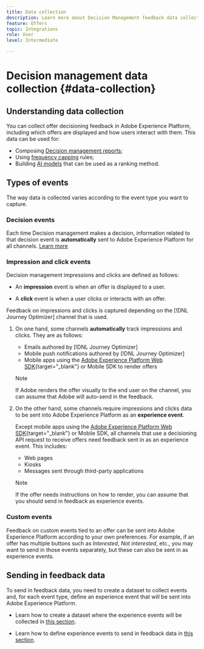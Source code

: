 ```yaml
---
title: Data collection
description: Learn more about Decision Management feedback data collection
feature: Offers
topic: Integrations
role: User
level: Intermediate

---
```

# Decision management data collection {#data-collection}

## Understanding data collection

You can collect offer decisioning feedback in Adobe Experience Platform, including which offers are displayed and how users interact with them. This data can be used for:
* Composing [Decision management reports](../reports/get-started-events.md);
* Using [frequency capping](../offer-library/add-constraints.md#capping) rules;
* Building [AI models](../ranking/ai-models.md) that can be used as a ranking method.

## Types of events

The way data is collected varies according to the event type you want to capture.

### Decision events

Each time Decision management makes a decision, information related to that decision event is **automatically** sent to Adobe Experience Platform for all channels. [Learn more](../reports/get-started-events.md)

### Impression and click events

Decision management impressions and clicks are defined as follows:

* An **impression** event is when an offer is displayed to a user.

* A **click** event is when a user clicks or interacts with an offer.

Feedback on impressions and clicks is captured depending on the [!DNL Journey Optimizer] channel that is used.

1. On one hand, some channels **automatically** track impressions and clicks. They are as follows:

    * Emails authored by [!DNL Journey Optimizer]
    * Mobile push notifications authored by [!DNL Journey Optimizer]
    * Mobile apps using the [Adobe Experience Platform Web SDK](https://experienceleague.adobe.com/docs/experience-platform/edge/web-sdk-faq.html#what-is-adobe-experience-platform-web-sdk%3F){target="_blank"} or Mobile SDK<!--TBC--> to render offers <!--need more info + link-->

    >[!NOTE]
    >
    >If Adobe renders the offer visually to the end user on the channel, you can assume that Adobe will auto-send in the feedback. 

1. On the other hand, some channels require impressions and clicks data to be sent into Adobe Experience Platform as an **experience event**.

    Except mobile apps using the [Adobe Experience Platform Web SDK](https://experienceleague.adobe.com/docs/experience-platform/edge/web-sdk-faq.html#what-is-adobe-experience-platform-web-sdk%3F){target="_blank"} or Mobile SDK<!--TBC-->, all channels that use a decisioning API request to receive offers need feedback sent in as an experience event. This includes:

    * Web pages
    * Kiosks
    * Messages sent through third-party applications

    >[!NOTE]
    >
    >If the offer needs instructions on how to render, you can assume that you should send in feedback as experience events.

### Custom events

Feedback on custom events tied to an offer can be sent into Adobe Experience Platform according to your own preferences. For example, if an offer has multiple buttons such as *Interested*, *Not interested*, etc., you may want to send in those events separately, but these can also be sent in as experience events. <!--Not sure to get that part. How feedback is collected in the first case, i.e. when events are sent in separately? Does it mean the customer just handles it the wau he wants?-->

## Sending in feedback data

To send in feedback data, you need to create a dataset to collect events and, for each event type, define an experience event that will be sent into Adobe Experience Platform.

* Learn how to create a dataset where the experience events will be collected in [this section](create-dataset.md).

* Learn how to define experience events to send in feedback data in [this section](schema-requirement.md).

